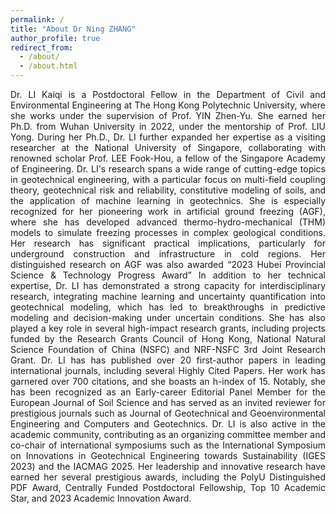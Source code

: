 ```yaml
---
permalink: /
title: "About Dr Ning ZHANG"
author_profile: true
redirect_from: 
  - /about/
  - /about.html
---
```



<p style="text-align: justify;">
Dr. LI Kaiqi is a Postdoctoral Fellow in the Department of Civil and Environmental Engineering at The Hong Kong Polytechnic University, where she works under the supervision of Prof. YIN Zhen-Yu. She earned her Ph.D. from Wuhan University in 2022, under the mentorship of Prof. LIU Yong. During her Ph.D., Dr. LI further expanded her expertise as a visiting researcher at the National University of Singapore, collaborating with renowned scholar Prof. LEE Fook-Hou, a fellow of the Singapore Academy of Engineering.
Dr. LI's research spans a wide range of cutting-edge topics in geotechnical engineering, with a particular focus on multi-field coupling theory, geotechnical risk and reliability, constitutive modeling of soils, and the application of machine learning in geotechnics. She is especially recognized for her pioneering work in artificial ground freezing (AGF), where she has developed advanced thermo-hydro-mechanical (THM) models to simulate freezing processes in complex geological conditions. Her research has significant practical implications, particularly for underground construction and infrastructure in cold regions. Her distinguished research on AGF was also awarded “2023 Hubei Provincial Science & Technology Progress Award”
In addition to her technical expertise, Dr. LI has demonstrated a strong capacity for interdisciplinary research, integrating machine learning and uncertainty quantification into geotechnical modeling, which has led to breakthroughs in predictive modeling and decision-making under uncertain conditions. She has also played a key role in several high-impact research grants, including projects funded by the Research Grants Council of Hong Kong, National Natural Science Foundation of China (NSFC) and NRF-NSFC 3rd Joint Research Grant.
Dr. LI has has published over 20 first-author papers in leading international journals, including several Highly Cited Papers. Her work has garnered over 700 citations, and she boasts an h-index of 15. Notably, she has been recognized as an Early-career Editorial Panel Member for the European Journal of Soil Science and has served as an invited reviewer for prestigious journals such as Journal of Geotechnical and Geoenvironmental Engineering and Computers and Geotechnics.
Dr. LI is also active in the academic community, contributing as an organizing committee member and co-chair of international symposiums such as the International Symposium on Innovations in Geotechnical Engineering towards Sustainability (IGES 2023) and the IACMAG 2025. Her leadership and innovative research have earned her several prestigious awards, including the PolyU Distinguished PDF Award, Centrally Funded Postdoctoral Fellowship, Top 10 Academic Star, and 2023 Academic Innovation Award.
 
</p>

